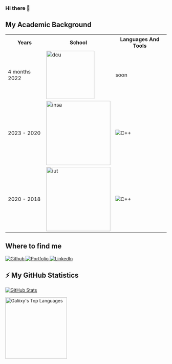 ### Hi there 👋
  
  <h2>My Academic Background</h2>
  
  <table>
    <tr>
      <th>Years</th>
      <th>School</th>
      <th>Languages And Tools</th>
    </tr>
    <tr>
     <td> 4 months 2022</td>
      <td>
        <img width='150px' alt="dcu" src="https://www.dcu.ie/sites/default/files/marketing/images/dcu_logo_stacked_black-01.png" />
      </td>
      <td>
        soon
      </td>
    </tr>
    <tr>
      <td>2023 - 2020</td>
      <td>
        <img width='200px' alt="insa" src="https://www.insa-lyon.fr/sites/www.insa-lyon.fr/files/logo-blanc.png" />
      </td>
      <td>
        <img alt="C++" src="https://img.shields.io/badge/C++-0077cc?style=flat-square&logo=C&logoColor=white" />
      </td>
    </tr>
    <tr>
      <td>2020 - 2018</td>
      <td>
        <img  width='200px' alt="iut" src="https://upload.wikimedia.org/wikipedia/fr/d/de/Logo_Paris_Descartes.png" />
      </td>
      <td>
        <img alt="C++" src="https://img.shields.io/badge/C++-0077cc?style=flat-square&logo=C&logoColor=white" />
      </td>
    </tr>
  </table>

<h2>Where to find me</h2>
<p>
  <a href="https://github.com/Galiixy/Galiixy" target="_blank">
    <img alt="Github" src="https://img.shields.io/badge/GitHub-%2312100E.svg?&style=for-the-badge&logo=Github&logoColor=white" />
  </a> 
  <a href="https://github.com/Galiixy/Galiixy" target="_blank">
    <img alt="Portfolio" src="https://img.shields.io/badge/Portfolio-ff9933?&style=for-the-badge&logo=Google-chrome&logoColor=white" />
  </a>
  <a href="https://www.linkedin.com/in/ga%C3%ABlle-ferreira-63656a12a/" target="_blank">
    <img alt="LinkedIn" src="https://img.shields.io/badge/linkedin-0077B5?&style=for-the-badge&logo=linkedin&logoColor=white" />
  </a>
</p>

<h2>⚡ My GitHub Statistics </h2>

[![GitHub Stats](https://github-readme-stats.vercel.app/api?username=Galiixy&layout=compact&theme=dracula&hide=stars)](https://github.com/anuraghazra/github-readme-stats)


<a href="https://github.com/anuraghazra/github-readme-stats"><img alt="Galiixy's Top Languages" src="https://github-readme-stats.vercel.app/api/top-langs/?username=Galiixy&langs_count=9&layout=compact&theme=react&hide_border=true&bg_color=1F222E&title_color=F85D7F&icon_color=F8D866" height="192px"/></a>
